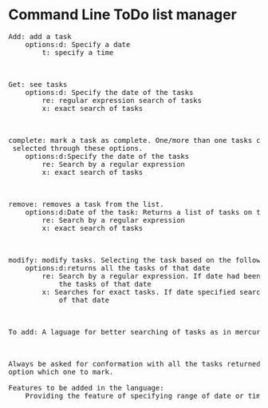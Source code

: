 Command Line ToDo list manager
=======


<pre>
Add: add a task 
	options:d: Specify a date
		t: specify a time



Get: see tasks
	options:d: Specify the date of the tasks
		re: regular expression search of tasks
		x: exact search of tasks



complete: mark a task as complete. One/more than one tasks can be marked and can be
 selected through these options.
	options:d:Specify the date of the tasks
		re: Search by a regular expression
		x: exact search of tasks



remove: removes a task from the list.
	options:d:Date of the task: Returns a list of tasks on that date
		re: Search by a regular expression
		x: exact search of tasks



modify: modify tasks. Selecting the task based on the following options:
	options:d:returns all the tasks of that date
		re: Search by a regular expression. If date had been specified searches within
            the tasks of that date
		x: Searches for exact tasks. If date specified searches within the tasks 
            of that date



To add: A laguage for better searching of tasks as in mercurial.



Always be asked for conformation with all the tasks returned by the search with the 
option which one to mark.

Features to be added in the language:
	Providing the feature of specifying range of date or time.
</pre>
